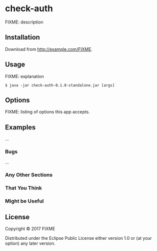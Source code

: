 # check-auth

FIXME: description

## Installation

Download from http://example.com/FIXME.

## Usage

FIXME: explanation

    $ java -jar check-auth-0.1.0-standalone.jar [args]

## Options

FIXME: listing of options this app accepts.

## Examples

...

### Bugs

...

### Any Other Sections
### That You Think
### Might be Useful

## License

Copyright © 2017 FIXME

Distributed under the Eclipse Public License either version 1.0 or (at
your option) any later version.

